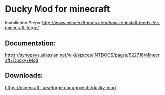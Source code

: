 # Ducky Mod for minecraft

Installation Steps: http://www.minecraftmods.com/how-to-install-mods-for-minecraft-forge/

## Documentation:
https://synopsys.atlassian.net/wiki/spaces/INTDOCS/pages/622716/Minecraft+Ducky+Mod

## Downloads:
https://minecraft.curseforge.com/projects/ducky-mod
